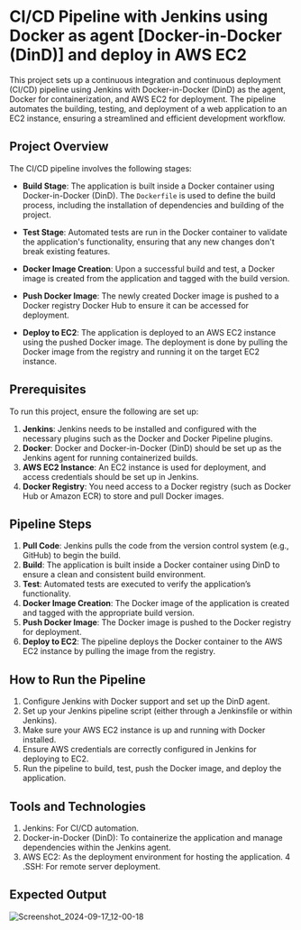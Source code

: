 # CI/CD Pipeline with Jenkins using Docker as agent [Docker-in-Docker (DinD)] and deploy in AWS EC2

This project sets up a continuous integration and continuous deployment (CI/CD) pipeline using Jenkins with Docker-in-Docker (DinD) as the agent, Docker for containerization, and AWS EC2 for deployment. The pipeline automates the building, testing, and deployment of a web application to an EC2 instance, ensuring a streamlined and efficient development workflow.

## Project Overview

The CI/CD pipeline involves the following stages:

- **Build Stage**: The application is built inside a Docker container using Docker-in-Docker (DinD). The `Dockerfile` is used to define the build process, including the installation of dependencies and building of the project.

- **Test Stage**: Automated tests are run in the Docker container to validate the application's functionality, ensuring that any new changes don't break existing features.

- **Docker Image Creation**: Upon a successful build and test, a Docker image is created from the application and tagged with the build version.

- **Push Docker Image**: The newly created Docker image is pushed to a Docker registry Docker Hub to ensure it can be accessed for deployment.

- **Deploy to EC2**: The application is deployed to an AWS EC2 instance using the pushed Docker image. The deployment is done by pulling the Docker image from the registry and running it on the target EC2 instance.

## Prerequisites

To run this project, ensure the following are set up:

1. **Jenkins**: Jenkins needs to be installed and configured with the necessary plugins such as the Docker and Docker Pipeline plugins.
2. **Docker**: Docker and Docker-in-Docker (DinD) should be set up as the Jenkins agent for running containerized builds.
3. **AWS EC2 Instance**: An EC2 instance is used for deployment, and access credentials should be set up in Jenkins.
4. **Docker Registry**: You need access to a Docker registry (such as Docker Hub or Amazon ECR) to store and pull Docker images.

## Pipeline Steps

1. **Pull Code**: Jenkins pulls the code from the version control system (e.g., GitHub) to begin the build.
2. **Build**: The application is built inside a Docker container using DinD to ensure a clean and consistent build environment.
3. **Test**: Automated tests are executed to verify the application’s functionality.
4. **Docker Image Creation**: The Docker image of the application is created and tagged with the appropriate build version.
5. **Push Docker Image**: The Docker image is pushed to the Docker registry for deployment.
6. **Deploy to EC2**: The pipeline deploys the Docker container to the AWS EC2 instance by pulling the image from the registry.

## How to Run the Pipeline

1. Configure Jenkins with Docker support and set up the DinD agent.
2. Set up your Jenkins pipeline script (either through a Jenkinsfile or within Jenkins).
3. Make sure your AWS EC2 instance is up and running with Docker installed.
4. Ensure AWS credentials are correctly configured in Jenkins for deploying to EC2.
5. Run the pipeline to build, test, push the Docker image, and deploy the application.



## Tools and Technologies

1. Jenkins: For CI/CD automation.
2. Docker-in-Docker (DinD): To containerize the application and manage dependencies within the Jenkins agent.
3. AWS EC2: As the deployment environment for hosting the application.
4 .SSH: For remote server deployment.


## Expected Output

![Screenshot_2024-09-17_12-00-18](https://github.com/user-attachments/assets/5763b0ae-7cdf-4ac3-9717-d652781b58d3)
